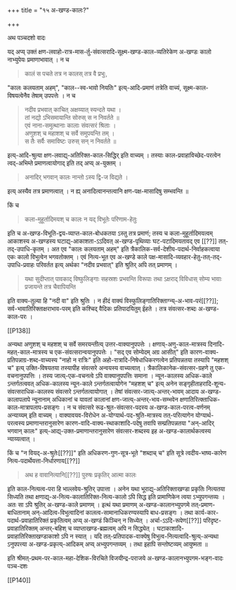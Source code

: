 +++
title = "१५ अ-खण्ड-कालः?"

+++

अथ पञ्चदशो वादः

यद् अप्य् उक्तं क्षण-लवाहो-रात्र-मास-र्तु-संवत्सरादि-सूक्ष्म-खण्ड-काल-व्यतिरेकेण अ-खण्डः कालो नाभ्युपेयः प्रमाणाभावात् । न च 

> कालं स पचते तत्र न कालस् तत्र वै प्रभुः, 

"कालः कलयताम् अहम्", "काल--स्व-भावो नियतिः" इत्य्-आदि-प्रमाणं तत्रेति वाच्यं, सूक्ष्म-काल-विषयत्वेनैव तेषाम् उपपत्तेः । न च 

> नदीव प्रभवात् काचित् अक्षय्यात् स्यन्दते यथा ।  
तां नद्यो ऽभिसमायान्ति सोरुस् स न निवर्तते ॥  
एवं नाना-समुत्थानाः कालाः संवत्सरं श्रिताः ।  
अणुशश् च महाशश् च सर्वे समुपयन्ति तम् ।  
स तैः सर्वैः समाविष्टः उरुस् सन् न निवर्तते ॥ 

इत्य्-आदि-श्रुत्या क्षण-लवाद्य्-अतिरिक्त-काल-सिद्धिर् इति वाच्यम् । तस्याः काल-प्रवाहाविच्छेद-परत्वेन त्वद्-अभिम्ते प्रमाणत्वायोगाद् इति तद् अप्य् अ-युक्तम् । 

> अनादिर् भगवान् कालः नान्तो ऽस्य द्वि-ज विद्यते ।

इत्य् अस्यैव तत्र प्रमाणत्वात् । न ह्य् अनादित्वानन्तत्वानि क्षण-पक्ष-मासादिषु सम्भवन्ति ॥

किं च 

> कला-मुहूर्तादिमयश् च कालः न यद् विभूतेः परिणाम-हेतुः

इति च अ-खण्ड-विभूति-द्वय-व्याप्त-काल-बोधकतया ऽस्तु तत्र प्रमाणं; तस्य च कला-मुहूर्तादिमयत्वम् आकाशस्य अ-खण्डस्य घटाद्य्-आकाशता-ऽऽदिवत् अ-खण्ड-पृथिव्याः घट-पटादिमयतावद् एव [[??]] तत्-तद्-उपाधि-कृतम् । अत एव "कालः कलयताम् अहम्" इति त्रैकालिक-सर्व-देशीय-पदार्थ-निर्वाहकत्वाया एकः कालो विभुत्वेन भगवतोक्तम् । एवं नित्य-भूत एव अ-खण्डे काले पक्ष-मासादि-व्यवहार-हेतु-तत्-तद्-उपाधि-प्रवाहः परिवर्तत इत्य् अर्थका "नदीव प्रभवात्" इति श्रुतिर् अपि तत् प्रमाणम् । 

> यथा सुदीप्तात् पावकाद् विष्फुलिङ्गाः सहस्रशः प्रभवन्ति विरूपाः तथा ऽक्षराद् विविधास् सोम्य भावाः प्रजायन्ते तत्र चैवापियन्ति

इति वाक्य-तुल्या हि "नदी वा" इति श्रुतिः । न हीदं वाक्यं विस्फुलिङ्गातिरिक्ताग्न्य्-अ-भाव-परं[[??]]; सर्व-भावातिरिक्ताक्षराभाव-परम् इति कश्चिद् वैदिकः प्रतिपादयितुम् ईहते । तत्र संवत्सर-शब्दः अ-खण्ड-काल-परः । 

[[P138]]

अन्यथा अणुशश् च महशश् च सर्वे समरयन्तीत्य् उत्तर-वाक्यानुपपत्तेः । क्षणाय्-अणु-काल-मात्रस्य दिनादि-महत्-काल-मात्रस्य च एक-संवत्सरान्वयानुपपत्तेः । "सद् एव सोम्येदम् अग्र आसीत्" इति कारण-वाक्य-प्रतिपन्नाग्र-शब्द-वाच्यस्य "नाहो न रात्रिः" इति अहो-रात्रादि-निषेधाधिकरणत्वेन प्रतिपन्नतया तस्यापि "महशश् च" इत्य् उक्ति-विषयतया तस्यापीह संवत्सरे अन्वयस्य वाच्यत्वात् । त्रैकालिकानेक-संवत्सर-ग्रहणे तु एक-वचनानुपपत्तिः । तस्य जात्य्-एक-वचनत्वे ऽपि वाक्यानुपपत्तिः समाना । न्यून-कालस्य अधिक-काले ऽन्तर्गतत्ववत् अधिक-कालस्य न्यून-काले ऽन्तर्गतत्वायोगेन "महशश् च" इत्य् अनेन सङ्गृहीताहरादि-शून्य-संवत्सराधिक-कालस्य संवत्सरे ऽन्तर्गतत्वायोगात् । तेषां संवत्सर-जात्य्-अन्तर्-भावम् आदाय अ-खण्ड-कालापलापे न्यूनानाम् अधिकानां च यावतां कालानां क्षण-जात्य्-अन्तर्-भाव-सम्भवेन क्षणातिरित्क्ताधिक-काल-मात्रापलाप-प्रसङ्गः । न च संवत्सरे रूढ-श्रुत-संवत्सर-पदस्य अ-खण्ड-काल-परत्व-वर्णनम् अन्याय्यम् इति वाच्यम् । वाक्यावयव-विरोधेन अ-योग्यार्थ-पद-श्रुति-मात्रस्य तत्-परित्यागेन योग्यार्थ-परत्वस्य प्रमाणान्तरानुसारेण कारण-वादि-वाक्य-स्थाकाशादि-पदेषु तवापि सम्प्रतिपन्नतया "अन्-आदिर् भगवान् कालः" इत्य्-आद्य्-उक्त-प्रमाणान्तरानुसारेण संवत्सर-शब्दस्य इह अ-खण्ड-कालार्थकत्वस्य न्याय्यत्वात् ।

किं च "न वियद्-अ-श्रुतेः[[??]]" इति अधिकरण-गुण-सूत्र-भूते "शब्दाच् च" इति सूत्रे त्वदीय-भाष्य-कारेण नित्य-पदार्थेयत्ता-निर्धारणाय[[??]] 

> अथ ह वावानित्यानि[[??]] पुरुषः प्रकृतिर् आत्मा कालः

इति काल-नित्यत्व-परा हि भाल्लवेय-श्रुतिर् उपात्ता । अनेन यथा भूराद्य्-अतिरिक्ताखण्डा प्रकृतिः नित्यतया सिध्यति तथा क्षणाद्य्-अ-नित्य-कालातिरिक्त-नित्य-कालो ऽपि सिद्ध इति प्रामाणिकेन त्वया ऽभ्युपगन्तव्यः । अतः सा ऽपि श्रुतिर् अ-खण्ड-काले प्रमाणम् । इत्थं यथा प्रमाणम् अ-खण्ड-कालानभ्युपगमे तत्-प्रमाण-बाधितानाम् अन्-आदित्व-विभुत्वादिनां कालत्व-सामानाधिकरण्यस्यापि बाध-प्रसङ्गः । तथा कार्य-कार-पदार्थ-प्रवाहातिरिक्तं प्रकृतित्वम् अप्य् अ-खण्डं  किञ्चिन् न सिध्येत् । अर्चा-ऽऽदि-रूपेण[[??]] परिदृष्ट-प्रवाहातिरिक्तम् अन्तर्-बहिश् च व्याप्ताखण्ड-ब्रह्मत्वम् अपि न सिद्ध्येत् । घटाकाशादि-प्रवाहातिरिक्ताखण्डाकाशो ऽपि न स्यात् । यदि तत्-प्रतिपादक-वाक्येषु विभुत्व-नित्यत्वादि-श्रुत्य्-अन्यथा ऽनुपपत्त्या अ-खण्ड-प्रकृत्य्-आदिकम् अप्य् अभ्युपगन्तव्यम् । तथा इहापि सन्तोष्टव्यम् आयुष्मता ॥

इति श्रीमत्-प्रथम-पर-काल-महा-देशिक-विरचिते विजयीन्द्र-पराजये अ-खण्ड-कालानभ्युपगम-भङ्ग-वादः पञ्च-दशः

[[P140]]